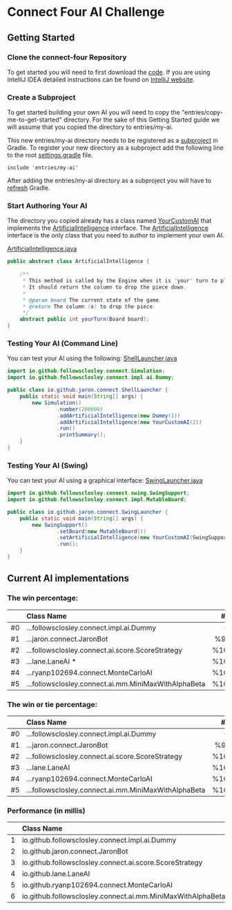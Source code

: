 # Connect Four AI Challenge

## Getting Started

### Clone the connect-four Repository

To get started you will need to first download the [code](https://github.com/followsclosely/connect-four). If you are
using IntelliJ IDEA detailed instructions can be found on
[IntelliJ website](https://www.jetbrains.com/help/idea/manage-projects-hosted-on-github.html).

### Create a Subproject

To get started building your own AI you will need to copy the "entries/copy-me-to-get-started" directory. For the sake
of this Getting Started guide we will assume that you copied the directory to entries/my-ai.

This new entries/my-ai directory needs to be registered as a
[subproject](https://docs.gradle.org/current/userguide/multi_project_builds.html)
in Gradle. To register your new directory as a subproject add the following line to the root
[settings.gradle](https://github.com/followsclosely/connect-four/blob/master/settings.gradle) file.

```properties
include 'entries/my-ai'
```

After adding the entries/my-ai directory as a subproject you will have to
[refresh](https://www.jetbrains.com/help/idea/work-with-gradle-projects.html#gradle_refresh_project)
Gradle.

### Start Authoring Your AI

The directory you copied already has a class
named [YourCustomAI](https://github.com/followsclosely/connect-four/blob/master/entries/copy-me-to-get-started/src/main/java/YourCustomAI.java)
that implements the
[ArtificialIntelligence](https://github.com/followsclosely/connect-four/blob/master/core/src/main/java/io/github/followsclosley/connect/ArtificialIntelligence.java)
interface. The
[ArtificialIntelligence](https://github.com/followsclosely/connect-four/blob/master/core/src/main/java/io/github/followsclosley/connect/ArtificialIntelligence.java)
interface is the only class that you need to author to implement your own AI.

[ArtificialIntelligence.java](https://github.com/followsclosely/connect-four/blob/master/core/src/main/java/io/github/followsclosley/connect/ArtificialIntelligence.java)

```java
public abstract class ArtificialIntelligence {
    
    /**
     * This method is called by the Engine when it is "your" turn to play. 
     * It should return the column to drop the piece down.
     *
     * @param board The current state of the game.
     * @return The column (x) to drop the piece.
     */
    abstract public int yourTurn(Board board);
}
```

### Testing Your AI (Command Line)

You can test your AI using the following:
[ShellLauncher.java](https://github.com/followsclosely/connect-four/blob/master/entries/copy-me-to-get-started/src/main/java/ShellLauncher.java)

```java
import io.github.followsclosley.connect.Simulation;
import io.github.followsclosley.connect.impl.ai.Dummy;

public class io.github.jaron.connect.ShellLauncher {
    public static void main(String[] args) {
        new Simulation()
                .number(200000)
                .addArtificialIntelligence(new Dummy(1))
                .addArtificialIntelligence(new YourCustomAI(2))
                .run()
                .printSummary();
    }
}
```

### Testing Your AI (Swing)

You can test your AI using a graphical interface:
[SwingLauncher.java](https://github.com/followsclosely/connect-four/blob/master/entries/copy-me-to-get-started/src/main/java/SwingLauncher.java)

```java
import io.github.followsclosley.connect.swing.SwingSupport;
import io.github.followsclosley.connect.impl.MutableBoard;

public class io.github.jaron.connect.SwingLauncher {
    public static void main(String[] args) {
        new SwingSupport()
                .setBoard(new MutableBoard())
                .setArtificialIntelligence(new YourCustomAI(SwingSupport.COMPUTER_COLOR))
                .run();
    }
}
```

## Current AI implementations

### The win percentage:

| | Class Name                                           |   #0   |  #1   |   #2    |  #3   |  #4   |  #5   | 
| ---: |:-----------------------------------------------------|:------:|:-----:|:-------:|:-----:|:-----:|:-----:| 
| #0 | ...followsclosley.connect.impl.ai.Dummy              |   -    | %1.0  |  %0.0   | %0.0  | %0.0  | %0.0  | 
| #1 | ...jaron.connect.JaronBot                            | %95.0  |   -   |  %11.0  | %31.0 | %5.0  | %1.0  | 
| #2 | ...followsclosley.connect.ai.score.ScoreStrategy     | %100.0 | %75.0 |    -    | %0.0  | %46.0 | %0.0  | 
| #3 | ...lane.LaneAI *                                     | %100.0 | %55.0 |  %0.0   |   -   | %13.0 | %0.0  | 
| #4 | ...ryanp102694.connect.MonteCarloAI                  | %100.0 | %95.0 | %52.9   | %68.0 |   -   | %11.0 | 
| #5 | ...followsclosley.connect.ai.mm.MiniMaxWithAlphaBeta | %100.0 | %97.0 | %100.0  | %81.0 | %70.0 |   -   | 

### The win or tie percentage:

| | Class Name                                           |   #0   |  #1   |     #2     |   #3   |  #4   |     #5     | 
| ---: |:-----------------------------------------------------|:------:|:-----:|:----------:|:------:|:-----:|:----------:| 
| #0 | ...followsclosley.connect.impl.ai.Dummy              |   -    | %1.0  |    %0.0    |  %0.0  | %0.0  |    %0.0    | 
| #1 | ...jaron.connect.JaronBot                            | %97.0  |   -   |   %23.0    | %46.0  | %8.0  |    %1.0    | 
| #2 | ...followsclosley.connect.ai.score.ScoreStrategy     | %100.0 | %92.0 |     -      | %100.0 | %49.0 |    %0.0    | 
| #3 | ...lane.LaneAI                                       | %100.0 | %69.0 |   %100.0   |   -    | %28.0 |    %9.0    | 
| #4 | ...ryanp102694.connect.MonteCarloAI                  | %100.0 | %95.0 | %52.9 | %84.0  |   -   | %27.0 | 
| #5 | ...followsclosley.connect.ai.mm.MiniMaxWithAlphaBeta | %100.0 | %99.0 |   %100.0   | %100.0 | %92.0 |     -      | 

### Performance (in millis)

| | Class Name | Performance |
| ---: | :--- | :---: |
| 1 |  io.github.followsclosley.connect.impl.ai.Dummy | 28
| 2 |  io.github.jaron.connect.JaronBot | 158
| 3 |  io.github.followsclosley.connect.ai.score.ScoreStrategy | 1,005
| 4 |  io.github.lane.LaneAI | 31,587
| 5 |  io.github.ryanp102694.connect.MonteCarloAI | 141,150
| 6 |  io.github.followsclosley.connect.ai.mm.MiniMaxWithAlphaBeta | 487,010
